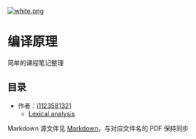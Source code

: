 [![white.png](https://i.loli.net/2019/04/11/5cae134487910.png)](https://github.com/i1123581321/NJU-open-resource)

# 编译原理
简单的课程笔记整理

## 目录
* 作者：[i1123581321](https://www.github.com/i1123581321)
  * [Lexical analysis](./notes/chapter_03.pdf)

Markdown 源文件见 [Markdown](https://github.com/i1123581321/NJU-open-resource/tree/master/compiler_principle/notes/markdown)，与对应文件名的 PDF 保持同步